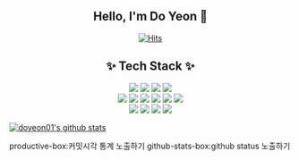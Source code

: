 <div align="center">
   <h2> Hello, I'm Do Yeon 🐬</h2>
</div>

<div align="center">
  <a href="https://github.com/doyeon01">
    <img src="https://hits.seeyoufarm.com/api/count/incr/badge.svg?url=https%3A%2F%2Fgithub.com%2Fdoyeon01&count_bg=%2391D4F1&title_bg=%23D6E9F1&icon=&icon_color=%23E7E7E7&title=%F0%9F%8C%B1hits+&edge_flat=false" alt="Hits">
  </a>
</div>

<div align="center">
   <h2> ✨ Tech Stack ✨</h2>
</div>

<div align="center">   
   <div> 
      <img src="https://img.shields.io/badge/Python-3776AB?style=flat-square&logo=Python&logoColor=white"/>
      <img src="https://img.shields.io/badge/JavaScript-F7DF1E?style=flat-square&logo=JavaScript&logoColor=white"/>
      <img src="https://img.shields.io/badge/HTML-E34F26?style=flat-square&logo=HTML5&logoColor=white"/>
      <img src="https://img.shields.io/badge/CSS3-1572B6?style=flat-square&logo=CSS3&logoColor=white"/>
   </div>
   <div>
      <img src="https://img.shields.io/badge/Django-092E20?style=flat-square&logo=Django&logoColor=white"/>
      <img src="https://img.shields.io/badge/Vue.js-4FC08D?style=flat-square&logo=Vue.js&logoColor=white"/>
      <img src="https://img.shields.io/badge/React-61DAFB?style=flat-square&logo=React&logoColor=white"/>
      <img src="https://img.shields.io/badge/Redux-764ABC?style=flat-square&logo=Redux&logoColor=white"/>
      <img src="https://img.shields.io/badge/npm-CB3837?style=flat-square&logo=npm&logoColor=white"/>
      <img src="https://img.shields.io/badge/Eslint-4B32C3?style=flat-square&logo=Eslint&logoColor=white"/> 
   </div>
   
   <div>
      <img src="https://img.shields.io/badge/GitHub-181717?style=flat-square&logo=GitHub&logoColor=white"/>
      <img src="https://img.shields.io/badge/Notion-000000?style=flat-square&logo=Notion&logoColor=white"/>
      <img src="https://img.shields.io/badge/Postman-FF6C37?style=flat-square&logo=Postman&logoColor=white"/>
      <img src="https://img.shields.io/badge/Visual Studio Code-007ACC?style=flat-square&logo=Visual Studio Code&logoColor=white"/> 
   </div>
</div>





[![doyeon01's github stats](https://github-readme-stats.vercel.app/api/top-langs/?username=doyeon01&show_icons=true&hide_border=true&title_color=004386&icon_color=004386&layout=compact)](https://github.com/doyeon01)

productive-box:커밋시각 통계 노출하기
github-stats-box:github status 노출하기
